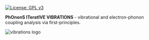 [![License: GPL v3](https://img.shields.io/badge/License-GPL%20v3-blue.svg)](https://www.gnu.org/licenses/gpl-3.0)

__PhOnonS ITeratIVE VIBRATIONS__ - vibrational and electron-phonon coupling analysis via first-principles.

![vibrations logo](/doc/images/VIBRATIONS.png "POSITIVE VIBRATIONS")
